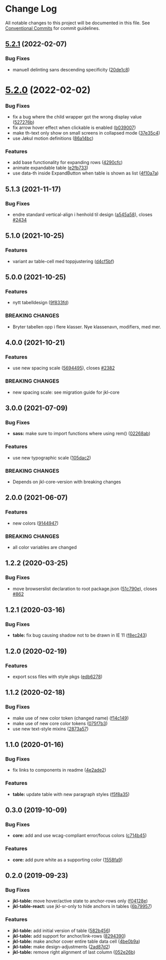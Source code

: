 # Change Log

All notable changes to this project will be documented in this file.
See [Conventional Commits](https://conventionalcommits.org) for commit guidelines.

## [5.2.1](https://github.com/fremtind/jokul/compare/@fremtind/jkl-table@5.2.0...@fremtind/jkl-table@5.2.1) (2022-02-07)

### Bug Fixes

-   manuell delinting sans descending specificity ([20de1c8](https://github.com/fremtind/jokul/commit/20de1c8811596b054867352177225fd197c70797))

# [5.2.0](https://github.com/fremtind/jokul/compare/@fremtind/jkl-table@5.1.10...@fremtind/jkl-table@5.2.0) (2022-02-02)

### Bug Fixes

-   fix a bug where the child wrapper got the wrong display value ([527276b](https://github.com/fremtind/jokul/commit/527276bbc7e5fcbf5ca324fcac51aea5397bc744))
-   fix arrow hover effect when clickable is enabled ([b039007](https://github.com/fremtind/jokul/commit/b039007ef5e7335caab7ef6572843ad8d271c208))
-   make th-text only show on small screens in collapsed mode ([37e35c4](https://github.com/fremtind/jokul/commit/37e35c4b015bc8716db2331c5f0583f3a526d7bd))
-   use Jøkul motion definitions ([86a14bc](https://github.com/fremtind/jokul/commit/86a14bcd07ec48d9b5181baf211c7ab783e6b0e6))

### Features

-   add base functionality for expanding rows ([4290cfc](https://github.com/fremtind/jokul/commit/4290cfc0def5d3b6ae0449e0e52b1527e332a02a))
-   animate expandable table ([e2fb733](https://github.com/fremtind/jokul/commit/e2fb7335f63c1e8b6a575680296222f1517150a7))
-   use data-th inside ExpandButton when table is shown as list ([4f10a7a](https://github.com/fremtind/jokul/commit/4f10a7a6a03ddeea35e2aee7bdad7697589580f4))

## 5.1.3 (2021-11-17)

### Bug Fixes

-   endre standard vertical-align i henhold til design ([a545a58](https://github.com/fremtind/jokul/commit/a545a58fbc219285304dea34b3ebc3963fe860b4)), closes [#2434](https://github.com/fremtind/jokul/issues/2434)

## 5.1.0 (2021-10-25)

### Features

-   variant av table-cell med toppjustering ([d4cf5bf](https://github.com/fremtind/jokul/commit/d4cf5bf22d70c034ff7a13ea5f72c56bba142093))

## 5.0.0 (2021-10-25)

### Features

-   nytt tabelldesign ([9f833fd](https://github.com/fremtind/jokul/commit/9f833fdb76fd1965a89370adcf49e6e5900ca59e))

### BREAKING CHANGES

-   Bryter tabellen opp i flere klasser. Nye klassenavn, modifiers, med mer.

## 4.0.0 (2021-10-21)

### Features

-   use new spacing scale ([5694495](https://github.com/fremtind/jokul/commit/5694495f56d3c1f0e675433b35cfb0e693b93a82)), closes [#2382](https://github.com/fremtind/jokul/issues/2382)

### BREAKING CHANGES

-   new spacing scale: see migration guide for jkl-core

## 3.0.0 (2021-07-09)

### Bug Fixes

-   **sass:** make sure to import functions where using rem() ([02268ab](https://github.com/fremtind/jokul/commit/02268ab1494165ac489978d17bd404030347d9ff))

### Features

-   use new typographic scale ([105dac2](https://github.com/fremtind/jokul/commit/105dac262f5cf98e9005eeaf86536a5c617ea27c))

### BREAKING CHANGES

-   Depends on jkl-core-version with breaking changes

## 2.0.0 (2021-06-07)

### Features

-   new colors ([9144947](https://github.com/fremtind/jokul/commit/9144947766c73fbe5eaac3372495006e3b89dec7))

### BREAKING CHANGES

-   all color variables are changed

## 1.2.2 (2020-03-25)

### Bug Fixes

-   move browserslist declaration to root package.json ([51c790e](https://github.com/fremtind/jokul/commit/51c790ea79ca3d667871380c6bfbe85a5738920b)), closes [#862](https://github.com/fremtind/jokul/issues/862)

## 1.2.1 (2020-03-16)

### Bug Fixes

-   **table:** fix bug causing shadow not to be drawn in IE 11 ([f8ec243](https://github.com/fremtind/jokul/commit/f8ec2430c68f7bafcfcc713ebc2f60ed133da0ac))

## 1.2.0 (2020-02-19)

### Features

-   export scss files with style pkgs ([edb6278](https://github.com/fremtind/jokul/commit/edb627838075d3d613ae78b6aae765c81067ba6a))

## 1.1.2 (2020-02-18)

### Bug Fixes

-   make use of new color token (changed name) ([f14c149](https://github.com/fremtind/jokul/commit/f14c149f779e65fe0775afde4421aef26be8ed1d))
-   make use of new core color tokens ([075f7b3](https://github.com/fremtind/jokul/commit/075f7b37920805bf780120247461d79c3d8c406e))
-   use new text-style mixins ([2873a57](https://github.com/fremtind/jokul/commit/2873a57f4570ddb87a7390a773433d26a9fde4ac))

## 1.1.0 (2020-01-16)

### Bug Fixes

-   fix links to components in readme ([4e2ade2](https://github.com/fremtind/jokul/commit/4e2ade2f71d4fa1bd80e4e3d823691589207b641))

### Features

-   **table:** update table with new paragraph styles ([f5f8a35](https://github.com/fremtind/jokul/commit/f5f8a351bd4b3a0be90c6ea07f735b719c28a127))

## 0.3.0 (2019-10-09)

### Bug Fixes

-   **core:** add and use wcag-compliant error/focus colors ([c714b45](https://github.com/fremtind/jokul/commit/c714b45))

### Features

-   **core:** add pure white as a supporting color ([1558fa9](https://github.com/fremtind/jokul/commit/1558fa9))

## 0.2.0 (2019-09-23)

### Bug Fixes

-   **jkl-table:** move hover/active state to anchor-rows only ([f04128e](https://github.com/fremtind/jokul/commit/f04128e))
-   **jkl-table-react:** use jkl-sr-only to hide anchors in tables ([6b79957](https://github.com/fremtind/jokul/commit/6b79957))

### Features

-   **jkl-table:** add initial version of table ([582b456](https://github.com/fremtind/jokul/commit/582b456))
-   **jkl-table:** add support for anchor/link-rows ([8294390](https://github.com/fremtind/jokul/commit/8294390))
-   **jkl-table:** make anchor cover entire table data cell ([4be0b9a](https://github.com/fremtind/jokul/commit/4be0b9a))
-   **jkl-table:** make design-adjustments ([2ad87d2](https://github.com/fremtind/jokul/commit/2ad87d2))
-   **jkl-table:** remove right alignment of last column ([052e26b](https://github.com/fremtind/jokul/commit/052e26b))
